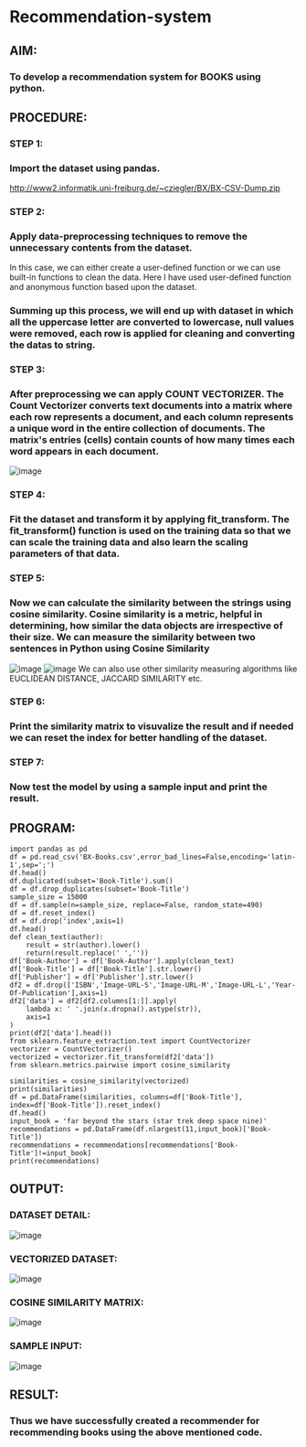 # Recommendation-system
## AIM:
### To develop a recommendation system for BOOKS using python.
## PROCEDURE:
### STEP 1:
### Import the dataset using pandas.
http://www2.informatik.uni-freiburg.de/~cziegler/BX/BX-CSV-Dump.zip

### STEP 2:
### Apply data-preprocessing techniques to remove the unnecessary contents from the dataset.
In this case, we can either create a user-defined function or we can use built-in functions to clean the data.
Here I have used user-defined function and anonymous function based upon the dataset.
### Summing up this process, we will end up with dataset in which all the uppercase letter are converted to lowercase, null values were removed, each row is applied for cleaning and converting the datas to string.

### STEP 3:
### After preprocessing we can apply COUNT VECTORIZER. The Count Vectorizer converts text documents into a matrix where each row represents a document, and each column represents a unique word in the entire collection of documents. The matrix's entries (cells) contain counts of how many times each word appears in each document.
![image](https://github.com/gpavithra673/Recommendation-system/assets/93427264/f372a6d1-ea19-4439-9cbe-b1d2b1d0d95c)

### STEP 4:
### Fit the dataset and transform it by applying fit_transform. The fit_transform() function is used on the training data so that we can scale the training data and also learn the scaling parameters of that data.

### STEP 5:
### Now we can calculate the similarity between the strings using cosine similarity. Cosine similarity is a metric, helpful in determining, how similar the data objects are irrespective of their size. We can measure the similarity between two sentences in Python using Cosine Similarity
![image](https://github.com/gpavithra673/Recommendation-system/assets/93427264/59135931-0f85-4950-b48c-9bad90d8af4f)
![image](https://github.com/gpavithra673/Recommendation-system/assets/93427264/fb677cbe-d29f-4cad-8ede-b10c22a47ebc)
We can also use other similarity measuring algorithms like EUCLIDEAN DISTANCE, JACCARD SIMILARITY etc.

### STEP 6:
### Print the similarity matrix to visuvalize the result and if needed we can reset the index for better handling of the dataset.

### STEP 7:
### Now test the model by using a sample input and print the result.

## PROGRAM:
```
import pandas as pd
df = pd.read_csv('BX-Books.csv',error_bad_lines=False,encoding='latin-1',sep=';')
df.head()
df.duplicated(subset='Book-Title').sum()
df = df.drop_duplicates(subset='Book-Title')
sample_size = 15000
df = df.sample(n=sample_size, replace=False, random_state=490)
df = df.reset_index()
df = df.drop('index',axis=1)
df.head()
def clean_text(author):
    result = str(author).lower()
    return(result.replace(' ',''))
df['Book-Author'] = df['Book-Author'].apply(clean_text)
df['Book-Title'] = df['Book-Title'].str.lower()
df['Publisher'] = df['Publisher'].str.lower()
df2 = df.drop(['ISBN','Image-URL-S','Image-URL-M','Image-URL-L','Year-Of-Publication'],axis=1)
df2['data'] = df2[df2.columns[1:]].apply(
    lambda x: ' '.join(x.dropna().astype(str)),
    axis=1
)
print(df2['data'].head())
from sklearn.feature_extraction.text import CountVectorizer
vectorizer = CountVectorizer()
vectorized = vectorizer.fit_transform(df2['data'])
from sklearn.metrics.pairwise import cosine_similarity

similarities = cosine_similarity(vectorized)
print(similarities)
df = pd.DataFrame(similarities, columns=df['Book-Title'], index=df['Book-Title']).reset_index()
df.head()
input_book = 'far beyond the stars (star trek deep space nine)'
recommendations = pd.DataFrame(df.nlargest(11,input_book)['Book-Title'])
recommendations = recommendations[recommendations['Book-Title']!=input_book]
print(recommendations)
```
## OUTPUT: 
### DATASET DETAIL:
![image](https://github.com/gpavithra673/Recommendation-system/assets/93427264/047399e2-646f-4864-8e16-3f907607e0fd)

### VECTORIZED DATASET:
![image](https://github.com/gpavithra673/Recommendation-system/assets/93427264/52e1229b-b2d0-4686-9b01-0b6a6d017a02)

### COSINE SIMILARITY MATRIX:
![image](https://github.com/gpavithra673/Recommendation-system/assets/93427264/dd495d52-0725-47b3-ba1f-d72e23bf84b8)

### SAMPLE INPUT:
![image](https://github.com/gpavithra673/Recommendation-system/assets/93427264/76ca832d-a68c-4a62-846c-dddd65d06f81)

## RESULT:
### Thus we have successfully created a recommender for recommending books using the above mentioned code.
